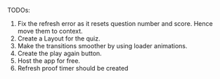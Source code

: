 TODOs:
1) Fix the refresh error as it resets question number and score. Hence move them to context.
2) Create a Layout for the quiz.
3) Make the transitions smoother by using loader animations.
4) Create the play again button. 
5) Host the app for free.
6) Refresh proof timer should be created